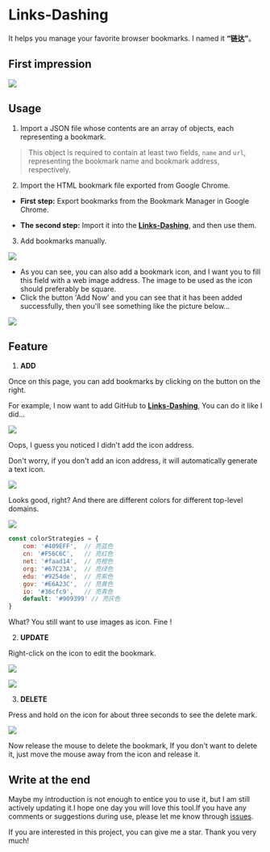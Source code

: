 # Links-Dashing

It helps you manage your favorite browser bookmarks. I named it **“链达”**。

## First impression
![](./image/first-impression.png)

## Usage

1. Import a JSON file whose contents are an array of objects, each representing a bookmark.
> This object is required to contain at least two fields, `name` and `url`, representing the bookmark name and bookmark address, respectively.

2. Import the HTML bookmark file exported from Google Chrome.

- **First step:** Export bookmarks from the Bookmark Manager in Google Chrome.

- **The second step:** Import it into the **[Links-Dashing](https://www.hecongcong.com/links/)**, and then use them.

3. Add bookmarks manually.

![](./image/screenshot01.png)

- As you can see, you can also add a bookmark icon, and I want you to fill this field with a web image address. The image to be used as the icon should preferably be square.
- Click the button 'Add Now' and you can see that it has been added successfully, then you'll see something like the picture below...

![](./image/screenshot02.png)

## Feature

1. **ADD**

Once on this page, you can add bookmarks by clicking on the button on the right.

For example, I now want to add GitHub to **[Links-Dashing](https://www.hecongcong.com/links/)**, You can do it like I did...

![](./image/screenshot03.png)

Oops, I guess you noticed I didn't add the icon address.

Don't worry, if you don't add an icon address, it will automatically generate a text icon.

![](./image/screenshot04.png)

Looks good, right? And there are different colors for different top-level domains.

![](./image/screenshot08.png)


```js
const colorStrategies = {
    com: '#409EFF',  // 亮蓝色
    cn: '#F56C6C',   // 亮红色
    net: '#faad14',  // 亮橙色
    org: '#67C23A',  // 亮绿色
    edu: '#9254de',  // 亮紫色
    gov: '#E6A23C',  // 亮黄色
    io: '#36cfc9',   // 亮青色
    default: '#909399' // 亮灰色
}
```

What? You still want to use images as icon. Fine !

2. **UPDATE**

Right-click on the icon to edit the bookmark.

![](./image/screenshot05.png)

![](./image/screenshot06.png)

3. **DELETE**

Press and hold on the icon for about three seconds to see the delete mark.

![](./image/screenshot07.png)

Now release the mouse to delete the bookmark, If you don't want to delete it, just move the mouse away from the icon and release it.


## Write at the end

Maybe my introduction is not enough to entice you to use it, but I am still actively updating it.I hope one day you will love this tool.If you have any comments or suggestions during use, please let me know through [issues](https://github.com/cccoding365/links-dashing/issues).

If you are interested in this project, you can give me a star. Thank you very much!